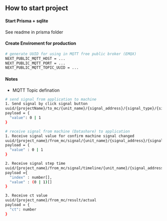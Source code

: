 ## How to start project

#### Start Prisma + sqlite

See readme in prisma folder

#### Create Enviroment for production

```bash
# generate UUID for using in MQTT free public broker (EMQX)
NEXT_PUBLIC_MQTT_HOST = ...
NEXT_PUBLIC_MQTT_PORT = ...
NEXT_PUBLIC_MQTT_TOPIC_UUID = ...
```

#### Notes

- MQTT Topic defination

```bash
# send signal from application to machine
1. Send signal by click signal button
uuid/{projectName}/to_mc/{unit_name}/{signal_address}/{signal_type}/{signal_index}
payload = {
  "value": 0 | 1
}

# receive signal from machine (Datashare) to application
1. Receive signal value for confirm machine signal changed
uuid/{project_name}/from_mc/signal/{unit_name}/{signal_address}/{signal_type}/{signal_index}
payload = {
  "value" : 0 | 1
}

2. Receive signal step time
uuid/{project_name}/from_mc/signal/timeline/{unit_name}/{signal_address}
payload ={
  "index" : number[],
  "value" : (0 | 1)[]
}

3. Receive ct value
uuid/{project_name}/from_mc/result/actual
payload = {
  "ct": number
}
```
